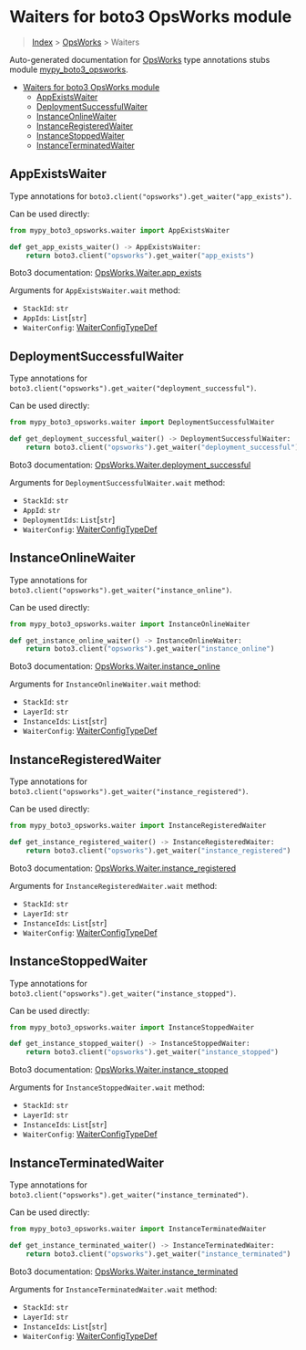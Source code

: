 # Waiters for boto3 OpsWorks module

> [Index](..) > [OpsWorks](.) > Waiters

Auto-generated documentation for
[OpsWorks](https://boto3.amazonaws.com/v1/documentation/api/latest/reference/services/opsworks.html#OpsWorks)
type annotations stubs module
[mypy_boto3_opsworks](https://pypi.org/project/mypy-boto3-opsworks/).

- [Waiters for boto3 OpsWorks module](#waiters-for-boto3-opsworks-module)
  - [AppExistsWaiter](#appexistswaiter)
  - [DeploymentSuccessfulWaiter](#deploymentsuccessfulwaiter)
  - [InstanceOnlineWaiter](#instanceonlinewaiter)
  - [InstanceRegisteredWaiter](#instanceregisteredwaiter)
  - [InstanceStoppedWaiter](#instancestoppedwaiter)
  - [InstanceTerminatedWaiter](#instanceterminatedwaiter)

## AppExistsWaiter

Type annotations for `boto3.client("opsworks").get_waiter("app_exists")`.

Can be used directly:

```python
from mypy_boto3_opsworks.waiter import AppExistsWaiter

def get_app_exists_waiter() -> AppExistsWaiter:
    return boto3.client("opsworks").get_waiter("app_exists")
```

Boto3 documentation:
[OpsWorks.Waiter.app_exists](https://boto3.amazonaws.com/v1/documentation/api/latest/reference/services/opsworks.html#OpsWorks.Waiter.app_exists)

Arguments for `AppExistsWaiter.wait` method:

- `StackId`: `str`
- `AppIds`: `List`\[`str`\]
- `WaiterConfig`: [WaiterConfigTypeDef](./type_defs.md#waiterconfigtypedef)

## DeploymentSuccessfulWaiter

Type annotations for
`boto3.client("opsworks").get_waiter("deployment_successful")`.

Can be used directly:

```python
from mypy_boto3_opsworks.waiter import DeploymentSuccessfulWaiter

def get_deployment_successful_waiter() -> DeploymentSuccessfulWaiter:
    return boto3.client("opsworks").get_waiter("deployment_successful")
```

Boto3 documentation:
[OpsWorks.Waiter.deployment_successful](https://boto3.amazonaws.com/v1/documentation/api/latest/reference/services/opsworks.html#OpsWorks.Waiter.deployment_successful)

Arguments for `DeploymentSuccessfulWaiter.wait` method:

- `StackId`: `str`
- `AppId`: `str`
- `DeploymentIds`: `List`\[`str`\]
- `WaiterConfig`: [WaiterConfigTypeDef](./type_defs.md#waiterconfigtypedef)

## InstanceOnlineWaiter

Type annotations for `boto3.client("opsworks").get_waiter("instance_online")`.

Can be used directly:

```python
from mypy_boto3_opsworks.waiter import InstanceOnlineWaiter

def get_instance_online_waiter() -> InstanceOnlineWaiter:
    return boto3.client("opsworks").get_waiter("instance_online")
```

Boto3 documentation:
[OpsWorks.Waiter.instance_online](https://boto3.amazonaws.com/v1/documentation/api/latest/reference/services/opsworks.html#OpsWorks.Waiter.instance_online)

Arguments for `InstanceOnlineWaiter.wait` method:

- `StackId`: `str`
- `LayerId`: `str`
- `InstanceIds`: `List`\[`str`\]
- `WaiterConfig`: [WaiterConfigTypeDef](./type_defs.md#waiterconfigtypedef)

## InstanceRegisteredWaiter

Type annotations for
`boto3.client("opsworks").get_waiter("instance_registered")`.

Can be used directly:

```python
from mypy_boto3_opsworks.waiter import InstanceRegisteredWaiter

def get_instance_registered_waiter() -> InstanceRegisteredWaiter:
    return boto3.client("opsworks").get_waiter("instance_registered")
```

Boto3 documentation:
[OpsWorks.Waiter.instance_registered](https://boto3.amazonaws.com/v1/documentation/api/latest/reference/services/opsworks.html#OpsWorks.Waiter.instance_registered)

Arguments for `InstanceRegisteredWaiter.wait` method:

- `StackId`: `str`
- `LayerId`: `str`
- `InstanceIds`: `List`\[`str`\]
- `WaiterConfig`: [WaiterConfigTypeDef](./type_defs.md#waiterconfigtypedef)

## InstanceStoppedWaiter

Type annotations for `boto3.client("opsworks").get_waiter("instance_stopped")`.

Can be used directly:

```python
from mypy_boto3_opsworks.waiter import InstanceStoppedWaiter

def get_instance_stopped_waiter() -> InstanceStoppedWaiter:
    return boto3.client("opsworks").get_waiter("instance_stopped")
```

Boto3 documentation:
[OpsWorks.Waiter.instance_stopped](https://boto3.amazonaws.com/v1/documentation/api/latest/reference/services/opsworks.html#OpsWorks.Waiter.instance_stopped)

Arguments for `InstanceStoppedWaiter.wait` method:

- `StackId`: `str`
- `LayerId`: `str`
- `InstanceIds`: `List`\[`str`\]
- `WaiterConfig`: [WaiterConfigTypeDef](./type_defs.md#waiterconfigtypedef)

## InstanceTerminatedWaiter

Type annotations for
`boto3.client("opsworks").get_waiter("instance_terminated")`.

Can be used directly:

```python
from mypy_boto3_opsworks.waiter import InstanceTerminatedWaiter

def get_instance_terminated_waiter() -> InstanceTerminatedWaiter:
    return boto3.client("opsworks").get_waiter("instance_terminated")
```

Boto3 documentation:
[OpsWorks.Waiter.instance_terminated](https://boto3.amazonaws.com/v1/documentation/api/latest/reference/services/opsworks.html#OpsWorks.Waiter.instance_terminated)

Arguments for `InstanceTerminatedWaiter.wait` method:

- `StackId`: `str`
- `LayerId`: `str`
- `InstanceIds`: `List`\[`str`\]
- `WaiterConfig`: [WaiterConfigTypeDef](./type_defs.md#waiterconfigtypedef)
